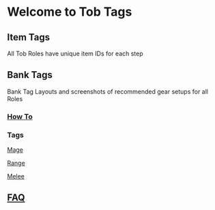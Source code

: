 # Welcome to Tob Tags



## Item Tags

All Tob Roles have unique item IDs for each  step


## Bank Tags

Bank Tag Layouts and screenshots of recommended gear setups for all Roles

### [How To](docs/bank/index.md)

### Tags

[Mage](tags/beginner/bank.txt)

[Range](tags/easy/bank.txt)

[Melee](tags/medium/bank.txt)


## [FAQ](docs/faq.md)
